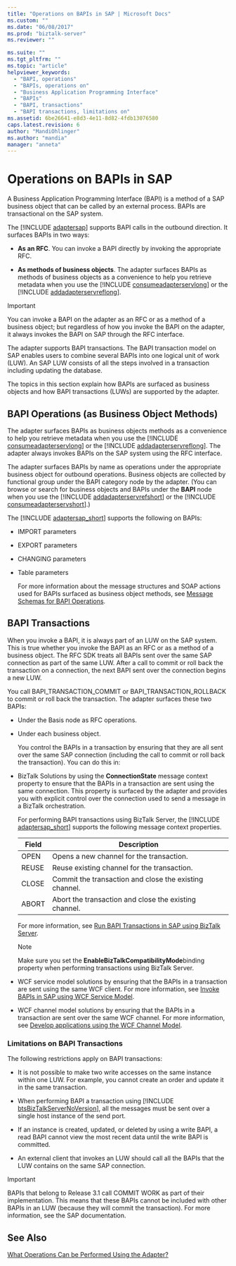 ```yaml
---
title: "Operations on BAPIs in SAP | Microsoft Docs"
ms.custom: ""
ms.date: "06/08/2017"
ms.prod: "biztalk-server"
ms.reviewer: ""

ms.suite: ""
ms.tgt_pltfrm: ""
ms.topic: "article"
helpviewer_keywords: 
  - "BAPI, operations"
  - "BAPIs, operations on"
  - "Business Application Programming Interface"
  - "BAPIs"
  - "BAPI, transactions"
  - "BAPI transactions, limitations on"
ms.assetid: 6be26641-e8d3-4e11-8d82-4fdb13076580
caps.latest.revision: 6
author: "MandiOhlinger"
ms.author: "mandia"
manager: "anneta"
---
```

# Operations on BAPIs in SAP
A Business Application Programming Interface (BAPI) is a method of a SAP business object that can be called by an external process. BAPIs are transactional on the SAP system.  
  
 The [!INCLUDE [adaptersap](../../includes/adaptersap-md.md)] supports BAPI calls in the outbound direction. It surfaces BAPIs in two ways:  
  
- **As an RFC**. You can invoke a BAPI directly by invoking the appropriate RFC.  
  
- <strong>As methods of business objects</strong>. The adapter surfaces BAPIs as methods of business objects as a convenience to help you retrieve metadata when you use the [!INCLUDE [consumeadapterservlong](../../includes/consumeadapterservlong-md.md)] or the [!INCLUDE [addadapterservreflong](../../includes/addadapterservreflong-md.md)].  
  
> [!IMPORTANT]
>  You can invoke a BAPI on the adapter as an RFC or as a method of a business object; but regardless of how you invoke the BAPI on the adapter, it always invokes the BAPI on SAP through the RFC interface.  
  
 The adapter supports BAPI transactions. The BAPI transaction model on SAP enables users to combine several BAPIs into one logical unit of work (LUW). An SAP LUW consists of all the steps involved in a transaction including updating the database.  
  
 The topics in this section explain how BAPIs are surfaced as business objects and how BAPI transactions (LUWs) are supported by the adapter.  
 
  
## BAPI Operations (as Business Object Methods)  
 The adapter surfaces BAPIs as business objects methods as a convenience to help you retrieve metadata when you use the [!INCLUDE [consumeadapterservlong](../../includes/consumeadapterservlong-md.md)] or the [!INCLUDE [addadapterservreflong](../../includes/addadapterservreflong-md.md)]. The adapter always invokes BAPIs on the SAP system using the RFC interface.  
  
 The adapter surfaces BAPIs by name as operations under the appropriate business object for outbound operations. Business objects are collected by functional group under the BAPI category node by the adapter. (You can browse or search for business objects and BAPIs under the <strong>BAPI</strong> node when you use the [!INCLUDE [addadapterservrefshort](../../includes/addadapterservrefshort-md.md)] or the [!INCLUDE [consumeadapterservshort](../../includes/consumeadapterservshort-md.md)].)  
  
 The [!INCLUDE [adaptersap_short](../../includes/adaptersap-short-md.md)] supports the following on BAPIs:  
  
- IMPORT parameters  
  
- EXPORT parameters  
  
- CHANGING parameters  
  
- Table parameters  
  
  For more information about the message structures and SOAP actions used for BAPIs surfaced as business object methods, see [Message Schemas for BAPI Operations](../../adapters-and-accelerators/adapter-sap/message-schemas-for-bapi-operations.md).  
  
## BAPI Transactions  
 When you invoke a BAPI, it is always part of an LUW on the SAP system. This is true whether you invoke the BAPI as an RFC or as a method of a business object. The RFC SDK treats all BAPIs sent over the same SAP connection as part of the same LUW. After a call to commit or roll back the transaction on a connection, the next BAPI sent over the connection begins a new LUW.  
  
 You call BAPI_TRANSACTION_COMMIT or BAPI_TRANSACTION_ROLLBACK to commit or roll back the transaction. The adapter surfaces these two BAPIs:  
  
- Under the Basis node as RFC operations.  
  
- Under each business object.  
  
  You control the BAPIs in a transaction by ensuring that they are all sent over the same SAP connection (including the call to commit or roll back the transaction). You can do this in:  
  
- BizTalk Solutions by using the **ConnectionState** message context property to ensure that the BAPIs in a transaction are sent using the same connection. This property is surfaced by the adapter and provides you with explicit control over the connection used to send a message in a BizTalk orchestration.  
  
   For performing BAPI transactions using BizTalk Server, the [!INCLUDE [adaptersap_short](../../includes/adaptersap-short-md.md)] supports the following message context properties.  
  
  |Field|Description|  
  |-----------|-----------------|  
  |OPEN|Opens a new channel for the transaction.|  
  |REUSE|Reuse existing channel for the transaction.|  
  |CLOSE|Commit the transaction and close the existing channel.|  
  |ABORT|Abort the transaction and close the existing channel.|  
  
   For more information, see [Run BAPI Transactions in SAP using BizTalk Server](../../adapters-and-accelerators/adapter-sap/run-bapi-transactions-in-sap-using-biztalk-server.md).  
  
  > [!NOTE]
  >  Make sure you set the **EnableBizTalkCompatibilityMode**binding property when performing transactions using BizTalk Server.  
  
- WCF service model solutions by ensuring that the BAPIs in a transaction are sent using the same WCF client. For more information, see [Invoke BAPIs in SAP using WCF Service Model](../../adapters-and-accelerators/adapter-sap/invoke-bapis-in-sap-using-the-wcf-service-model.md).  
  
- WCF channel model solutions by ensuring that the BAPIs in a transaction are sent over the same WCF channel. For more information, see [Develop applications using the WCF Channel Model](../../adapters-and-accelerators/adapter-sap/develop-sap-applications-using-the-wcf-channel-model.md).  
  
### Limitations on BAPI Transactions  
 The following restrictions apply on BAPI transactions:  
  
- It is not possible to make two write accesses on the same instance within one LUW. For example, you cannot create an order and update it in the same transaction.  
  
- When performing BAPI a transaction using [!INCLUDE [btsBizTalkServerNoVersion](../../includes/btsbiztalkservernoversion-md.md)], all the messages must be sent over a single host instance of the send port.  
  
- If an instance is created, updated, or deleted by using a write BAPI, a read BAPI cannot view the most recent data until the write BAPI is committed.  
  
- An external client that invokes an LUW should call all the BAPIs that the LUW contains on the same SAP connection.  
  
> [!IMPORTANT]
>  BAPIs that belong to Release 3.1 call COMMIT WORK as part of their implementation. This means that these BAPIs cannot be included with other BAPIs in an LUW (because they will commit the transaction). For more information, see the SAP documentation.  
  
## See Also  
 [What Operations Can be Performed Using the Adapter?](https://msdn.microsoft.com/library/cc185219(v=bts.10).aspx)